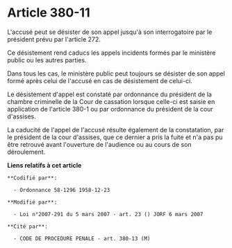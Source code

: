# Article 380-11

L'accusé peut se désister de son appel jusqu'à son interrogatoire par le président prévu par l'article 272.

Ce désistement rend caducs les appels incidents formés par le ministère public ou les autres parties.

Dans tous les cas, le ministère public peut toujours se désister de son appel formé après celui de l'accusé en cas de
désistement de celui-ci.

Le désistement d'appel est constaté par ordonnance du président de la chambre criminelle de la Cour de cassation lorsque
celle-ci est saisie en application de l'article 380-1 ou par ordonnance du président de la cour d'assises.

La caducité de l'appel de l'accusé résulte également de la constatation, par le président de la cour d'assises, que ce
dernier a pris la fuite et n'a pas pu être retrouvé avant l'ouverture de l'audience ou au cours de son déroulement.

**Liens relatifs à cet article**

	**Codifié par**:

	  - Ordonnance 58-1296 1958-12-23

	**Modifié par**:

	  - Loi n°2007-291 du 5 mars 2007 - art. 23 () JORF 6 mars 2007

	**Cité par**:

	  - CODE DE PROCEDURE PENALE - art. 380-13 (M)
